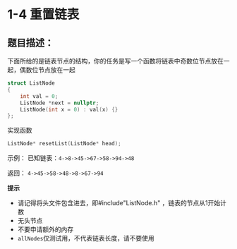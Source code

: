 # 1-4 重置链表

## 题目描述：

下面所给的是链表节点的结构，你的任务是写一个函数将链表中奇数位节点放在一起，偶数位节点放在一起

```cpp
struct ListNode
{
    int val = 0;
    ListNode *next = nullptr;
    ListNode(int x = 0) : val(x) {}
};
```

实现函数

```cpp
ListNode* resetList(ListNode* head);
```

示例：
已知链表：`4->8->45->67->58->94->48`

返回：    `4->45->58->48->8->67->94`

**提示**

- 请记得将头文件包含进去，即#include"ListNode.h" ，链表的节点从1开始计数
- 无头节点
- 不要申请额外的内存
- `allNodes`仅测试用，不代表链表长度，请不要使用